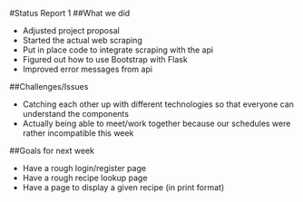 #Status Report 1
##What we did
* Adjusted project proposal
* Started the actual web scraping
* Put in place code to integrate scraping with the api
* Figured out how to use Bootstrap with Flask
* Improved error messages from api

##Challenges/Issues
* Catching each other up with different technologies so that everyone can understand the components
* Actually being able to meet/work together because our schedules were rather incompatible this week

##Goals for next week
* Have a rough login/register page
* Have a rough recipe lookup page
* Have a page to display a given recipe (in print format) 